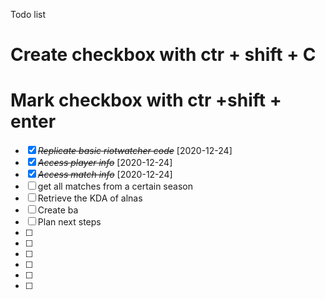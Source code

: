 Todo list
# Create checkbox with ctr + shift + C
# Mark checkbox with ctr +shift + enter

* [X] ~~*Replicate basic riotwatcher code*~~ [2020-12-24]
* [X] ~~*Access player info*~~ [2020-12-24]
* [X] ~~*Access match info*~~ [2020-12-24]
* [ ] get all matches from a certain season
* [ ] Retrieve the KDA of alnas
* [ ] Create ba
* [ ] Plan next steps
* [ ]
* [ ]
* [ ]
* [ ]
* [ ]
* [ ]
